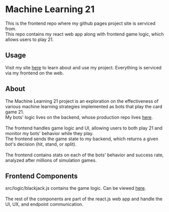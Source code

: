 # Machine Learning 21

This is the frontend repo where my github pages project site is serviced from.\
This repo contains my react web app along with frontend game logic, which allows users to play 21.

## Usage

Visit my site [here](https://jettneubacher.github.io/MachineLearning21/) to learn about and use my project. Everything is serviced via my frontend on the web.

## About

The Machine Learning 21 project is an exploration on the effectiveness of various machine learning strategies implemented as bots that play the card game 21.\
My bots' logic lives on the backend, whose production repo lives [here](https://github.com/jettneubacher/ml21).\
\
The frontend handles game logic and UI, allowing users to both play 21 and monitor my bots' behavior while they play.\
The frontend sends the game state to my backend, which returns a given bot's decision (hit, stand, or split).\
\
The frontend contains stats on each of the bots' behavior and success rate, analyzed after millions of simulation games.

## Frontend Components

src/logic/blackjack.js contains the game logic. Can be viewed [here](https://github.com/jettneubacher/MachineLearning21/tree/master/src/logic).\
\
The rest of the components are part of the react.js web app and handle the UI, UX, and endpoint communication.
